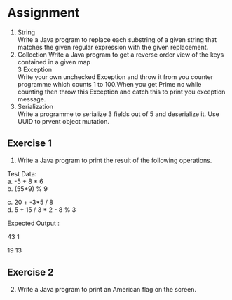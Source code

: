 # Assignment

1. String  
	Write a Java program to replace each substring of a given string that matches the given regular expression with the given replacement.  
2. Collection
	Write a Java program to get a reverse order view of the keys contained in a given map  
3 Exception  
	Write your own unchecked Exception and throw it from you counter programme which counts 1 to 100.When you get Prime no while counting then throw this Exception and catch this to print you exception message.  
4. Serialization  
	Write a programme to serialize 3 fields out of 5 and deserialize it. Use UUID to prvent object mutation.  
  
  
## Exercise 1

1. Write a Java program to print the result of the following operations.  

Test Data:  
a. -5 + 8 * 6  
b. (55+9) % 9  

c. 20 + -3*5 / 8  
d. 5 + 15 / 3 * 2 - 8 % 3  

Expected Output :  

43 1  

19 13  

## Exercise 2  

2. Write a Java program to print an American flag on the screen.  

